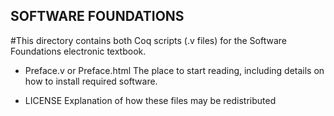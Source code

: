 SOFTWARE FOUNDATIONS
---

#This directory contains both Coq scripts (.v files) for the Software Foundations electronic textbook.

  - Preface.v or Preface.html
    The place to start reading, including details on how to install
    required software.

  - LICENSE
    Explanation of how these files may be redistributed
